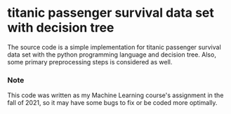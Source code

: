 # titanic passenger survival data set with decision tree
The source code is a simple implementation for titanic passenger survival data set with the python programming language and decision tree. Also, some primary preprocessing steps is considered as well. 

### Note
This code was written as my Machine Learning course's assignment in the fall of 2021, so it may have some bugs to fix or be coded more optimally.
